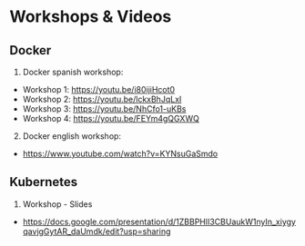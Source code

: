 # Workshops & Videos
## Docker
1. Docker spanish workshop:
- Workshop 1: https://youtu.be/i80ijiHcot0
- Workshop 2: https://youtu.be/lckxBhJqLxI
- Workshop 3: https://youtu.be/NhCfo1-uKBs
- Workshop 4: https://youtu.be/FEYm4gQGXWQ
2. Docker english workshop:
- https://www.youtube.com/watch?v=KYNsuGaSmdo
## Kubernetes
1. Workshop - Slides
- https://docs.google.com/presentation/d/1ZBBPHlI3CBUaukW1nyIn_xiygyqavjgGytAR_daUmdk/edit?usp=sharing
